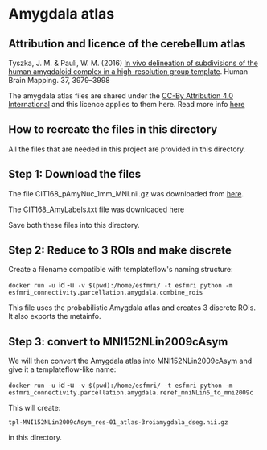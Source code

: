 # Amygdala atlas

## Attribution and licence of the cerebellum atlas

Tyszka, J. M. & Pauli, W. M. (2016) [In vivo delineation of subdivisions of the human amygdaloid complex in a high-resolution group template](https://onlinelibrary.wiley.com/doi/abs/10.1002/hbm.23289). Human Brain Mapping. 37, 3979–3998

The amygdala atlas files are shared under the [CC-By Attribution 4.0 International](https://creativecommons.org/licenses/by/4.0/) and this licence applies to them here. Read more info [here](https://osf.io/hksa6/)

## How to recreate the files in this directory

All the files that are needed in this project are provided in this directory.

## Step 1: Download the files

The file CIT168_pAmyNuc_1mm_MNI.nii.gz was downloaded from [here](https://osf.io/5ujaf/).

The CIT168_AmyLabels.txt file was downloaded [here](https://osf.io/ngxtw/)

Save both these files into this directory.

## Step 2: Reduce to 3 ROIs and make discrete

Create a filename compatible with templateflow's naming structure:

`docker run -u `id -u` -v $(pwd):/home/esfmri/ -t esfmri python -m esfmri_connectivity.parcellation.amygdala.combine_rois`

This file uses the probabilistic Amygdala atlas and creates 3 discrete ROIs. It also exports the metainfo.

## Step 3: convert to MNI152NLin2009cAsym

We will then convert the Amygdala atlas into MNI152NLin2009cAsym and give it a templateflow-like name:

`docker run -u `id -u` -v $(pwd):/home/esfmri/ -t esfmri python -m esfmri_connectivity.parcellation.amygdala.reref_mniNLin6_to_mni2009c`

This will create:

`tpl-MNI152NLin2009cAsym_res-01_atlas-3roiamygdala_dseg.nii.gz`

in this directory.